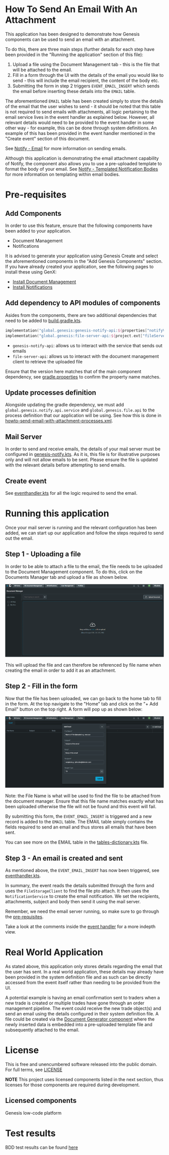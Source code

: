 # How To Send An Email With An Attachment

This application has been designed to demonstrate how Genesis components can be used to send an email with an attachment.

To do this, there are three main steps (further details for each step have been provided in the "Running the application" section of this file):

1. Upload a file using the Document Management tab - this is the file that will be attached to the email.
2. Fill in a form through the UI with the details of the email you would like to send - this will include the email recipient, the content of the body etc.
3. Submitting the form in step 2 triggers `EVENT_EMAIL_INSERT` which sends the email before inserting these details into the `EMAIL` table.

The aforementioned `EMAIL` table has been created simply to store the details of the email that the user wishes to send - it should be noted that this table is not required to send emails with attachments, 
all logic pertaining to the email service lives in the event handler as explained below. However, all relevant details would need to be provided to the event handler in some other way - for example, this can be done through system
definitions. An example of this has been provided in the event handler mentioned in the "Create event" section of this document.

See [Notify - Email](https://docs.genesis.global/docs/develop/business-components/notifications/notifications-server/email/) for more information on sending emails.

Although this application is demonstrating the email attachment capability of Notify, the component also allows you to use a pre-uploaded template to format the body of your email.
See [Notify - Templated Notification Bodies](https://docs.genesis.global/docs/develop/business-components/notifications/notifications-server/templated-notification-bodies/) for more information on templating within email bodies.

# Pre-requisites

## Add Components

In order to use this feature, ensure that the following components have been added to your application.
- Document Management
- Notifications

It is advised to generate your application using Genesis Create and select the aforementioned components in the "Add Genesis Components" section.
If you have already created your application, see the following pages to install these using GenX:
- [Install Document Management](https://docs.genesis.global/docs/develop/business-components/doc-management/doc-management-installation/)
- [Install Notifications](https://docs.genesis.global/docs/develop/business-components/notifications/notifications-installation/)

## Add dependency to API modules of components

Asides from the components, there are two additional dependencies that need to be added to [build.gradle.kts](server/howto-send-email-with-attachment-app/build.gradle.kts).

```kotlin
implementation("global.genesis:genesis-notify-api:${properties["notifyVersion"]}")
implementation("global.genesis:file-server-api:${project.ext["fileServerVersion"]}")
```

- `genesis-notify-api`: allows us to interact with the service that sends out emails
- `file-server-api`: allows us to interact with the document management client to retrieve the uploaded file

Ensure that the version here matches that of the main component dependency, see [gradle.properties](server/gradle.properties) to confirm the property name matches.


## Update processes definition

Alongside updating the gradle dependency, we must add `global.genesis.notify.api.service` and `global.genesis.file.api` to the process definition that our application will be using. 
See how this is done in [howto-send-email-with-attachment-processes.xml](./server/howto-send-email-with-attachment-app/src/main/genesis/cfg/howto-send-email-with-attachment-processes.xml).

## Mail Server

In order to send and receive emails, the details of your mail server must be configured in [genesis-notify.kts](./server/howto-send-email-with-attachment-app/src/main/genesis/scripts/genesis-notify.kts). 
As it is, this file is for illustrative purposes only and will not allow emails to be sent. Please ensure the file is updated with the relevant details before attempting to send emails.

## Create event

See [eventhandler.kts](./server/howto-send-email-with-attachment-app/src/main/genesis/scripts/howto-send-email-with-attachment-eventhandler.kts) for all the logic required to send the email.

# Running this application

Once your mail server is running and the relevant configuration has been added, we can start up our application and follow the steps required to send out the email.

## Step 1 - Uploading a file

In order to be able to attach a file to the email, the file needs to be uploaded to the Document Management component. To do this, click on the Documents Manager tab and upload a file as shown below.

![Document Management](readmeAssets/screenshot_of_document_management.png)

This will upload the file and can therefore be referenced by file name when creating the email in order to add it as an attachment.

## Step 2 - Fill in the form

Now that the file has been uploaded, we can go back to the home tab to fill in the form. At the top navigate to the "Home" tab and click on the
"+ Add Email" button on the top right. A form will pop up as shown below:

![Form](readmeAssets/screenshot_of_form.png)

Note: the File Name is what will be used to find the file to be attached from the document manager. 
Ensure that this file name matches exactly what has been uploaded otherwise the file will not be found and this event will fail.

By submitting this form, the `EVENT_EMAIL_INSERT` is triggered and a new record is added to the `EMAIL` table. The EMAIL table simply contains the fields required to
send an email and thus stores all emails that have been sent. 
 
You can see more on the EMAIL table in the [tables-dictionary.kts](./server/howto-send-email-with-attachment-app/src/main/genesis/cfg/howto-send-email-with-attachment-tables-dictionary.kts) file.

## Step 3 - An email is created and sent

As mentioned above, the `EVENT_EMAIL_INSERT` has now been triggered, see [eventhandler.kts](./server/howto-send-email-with-attachment-app/src/main/genesis/scripts/howto-send-email-with-attachment-eventhandler.kts).

In summary, the event reads the details submitted through the form and uses the `FileStorageClient` to find the file pto attach.
It then uses the `NotificationService` to create the email notification. We set the recipients,
attachments, subject and body then send it using the mail server. 

Remember, we need the email server running, so make sure to go through the [pre-requisites](#pre-requisites). 

Take a look at the comments inside the [event handler](./server/howto-send-email-with-attachment-app/src/main/genesis/scripts/howto-send-email-with-attachment-eventhandler.kts) for a more indepth view.

# Real World Application

As stated above, this application only stores details regarding the email that the user has sent. In a real world application, these details may already have been provided in the system definition file
and as such can be directly accessed from the event itself rather than needing to be provided from the UI.

A potential example is having an email confirmation sent to traders when a new trade is created or multiple trades have gone through an order management pipeline. The event could receive the new trade object(s) and 
send an email using the details configured in their system definition file. A file could be created via the [Document Generator component]((https://docs.genesis.global/docs/develop/business-components/generated-docs/generated-docs-server/#a-document-generator-in-an-event-handler)) 
where the newly inserted data is embedded into a pre-uploaded template file and subsequently attached to the email.

# License

This is free and unencumbered software released into the public domain. For full terms, see [LICENSE](./LICENSE)

**NOTE** This project uses licensed components listed in the next section, thus licenses for those components are required during development.

## Licensed components
Genesis low-code platform
# Test results
BDD test results can be found [here](https://genesiscommunitysuccess.github.io/howto-send-email-with-attachment/test-results)
